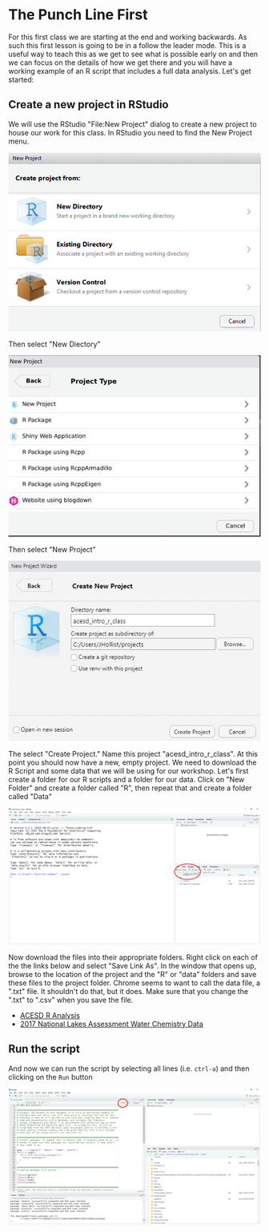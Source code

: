 

# The Punch Line First

For this first class we are starting at the end and working backwards.  As such this first lesson is going to be in a follow the leader mode.  This is a useful way to teach this as we get to see what is possible early on and then we can focus on the details of how we get there and you will have a working example of an R script that includes a full data analysis.  Let's get started:

## Create a new project in RStudio

We will use the RStudio "File:New Project" dialog to create a new project to house our work for this class.  In RStudio you need to find the New Project menu.

![rstudio_proj1](figures/rstudio_proj1.png)

Then select "New Diectory"

![new directory](figures/rstudio_project_new.jpg)


Then select "New Project"

![rstudio_proj1](figures/rstudio_project_new2.jpg)

The select "Create Project."  Name this project "acesd_intro_r_class". At this point you should now have a new, empty project.  We need to download the R Script and some data that we will be using for our workshop. Let's first create a folder for our R scripts and a folder for our data. Click on "New Folder" and create a folder called "R", then repeat that and create a folder called "Data" 

![rstudio_new_folder](figures/rstudio_project_new_folder.jpg)


Now download the files into their appropriate folders.  Right click on each of the the links below and select "Save Link As".  In the window that opens up, browse to the location of the project and the "R" or "data" folders and save these files to the project folder.  Chrome seems to want to call the data file, a ".txt" file.  It shouldn't do that, but it does.  Make sure that you change the ".txt" to ".csv" when you save the file. 

- [ACESD R Analysis](https://raw.githubusercontent.com/usepa/acesd_intro_r/master/lessons/acesd_analysis.R)
- [2017 National Lakes Assessment Water Chemistry Data](https://www.epa.gov/sites/default/files/2021-04/nla_2017_water_chemistry_chla-data.csv)


## Run the script 

And now we can run the script by selecting all lines (i.e. `ctrl-a`) and then clicking on the `Run` button

![rstudio_knit](figures/rstudio_run.jpg)
